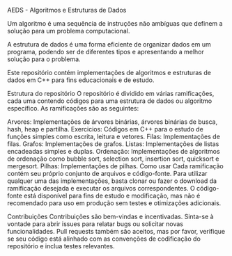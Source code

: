 AEDS - Algoritmos e Estruturas de Dados

Um algoritmo é uma sequência de instruções não ambíguas que definem a solução para um problema computacional.

A estrutura de dados é uma forma eficiente de organizar dados em um programa, podendo ser de diferentes tipos e apresentando a melhor solução para o problema.

Este repositório contém implementações de algoritmos e estruturas de dados em C++ para fins educacionais e de estudo.

Estrutura do repositório
O repositório é dividido em várias ramificações, cada uma contendo códigos para uma estrutura de dados ou algoritmo específico. As ramificações são as seguintes:

Arvores: Implementações de árvores binárias, árvores binárias de busca, hash, heap e partilha.
Exercicios: Códigos em C++ para o estudo de funções simples como escrita, leitura e vetores.
Filas: Implementações de filas.
Grafos: Implementações de grafos.
Listas: Implementações de listas encadeadas simples e duplas.
Ordenação: Implementações de algoritmos de ordenação como bubble sort, selection sort, insertion sort, quicksort e mergesort.
Pilhas: Implementações de pilhas.
Como usar
Cada ramificação contém seu próprio conjunto de arquivos e código-fonte. Para utilizar qualquer uma das implementações, basta clonar ou fazer o download da ramificação desejada e executar os arquivos correspondentes. O código-fonte está disponível para fins de estudo e modificação, mas não é recomendado para uso em produção sem testes e otimizações adicionais.

Contribuições
Contribuições são bem-vindas e incentivadas. Sinta-se à vontade para abrir issues para relatar bugs ou solicitar novas funcionalidades. Pull requests também são aceitos, mas por favor, verifique se seu código está alinhado com as convenções de codificação do repositório e inclua testes relevantes.